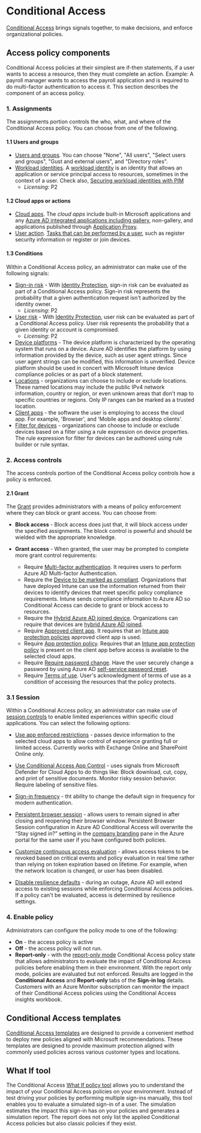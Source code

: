 # Conditional Access

[Conditional Access](https://docs.microsoft.com/azure/active-directory/conditional-access/overview) brings signals together, to make decisions, and enforce organizational policies. 

## Access policy components

Conditional Access policies at their simplest are if-then statements, if a user wants to access a resource, then they must complete an action. Example: A payroll manager wants to access the payroll application and is required to do multi-factor authentication to access it. This section describes the component of an access policy.

### 1. Assignments

The assignments portion controls the who, what, and where of the Conditional Access policy. You can choose from one of the following.

#### 1.1 Users and groups

- [Users and groups](https://docs.microsoft.com/azure/active-directory/conditional-access/concept-conditional-access-users-groups). You can choose "None", "All users", "Select users and groups", "Gust and external users", and "Directory roles".
- [Workload identities](https://docs.microsoft.com/azure/active-directory/conditional-access/workload-identity). A [workload identity](https://docs.microsoft.com/azure/active-directory/develop/workload-identities-overview) is an identity that allows an application or service principal access to resources, sometimes in the context of a user. Check also, [Securing workload identities with PIM](https://docs.microsoft.com/azure/active-directory/identity-protection/concept-workload-identity-risk)
  - _Licensing_: P2

#### 1.2 Cloud apps or actions

- [Cloud apps](https://docs.microsoft.com/azure/active-directory/conditional-access/concept-conditional-access-cloud-apps). The *cloud apps* include built-in Microsoft applications and any [Azure AD integrated applications including gallery](https://docs.microsoft.com/azure/active-directory/manage-apps/what-is-application-management), non-gallery, and applications published through [Application Proxy](https://docs.microsoft.com/azure/active-directory/app-proxy/what-is-application-proxy). 
- [User action](https://docs.microsoft.com/azure/active-directory/conditional-access/concept-conditional-access-cloud-apps#user-actions). [Tasks that can be performed by a user](https://docs.microsoft.com/azure/active-directory/conditional-access/concept-conditional-access-cloud-apps#user-actions), such as register security information or register or join devices.

#### 1.3 Conditions

Within a Conditional Access policy, an administrator can make use of the following signals:

- [Sign-in risk](https://docs.microsoft.com/azure/active-directory/conditional-access/concept-conditional-access-conditions#sign-in-risk) -  With [Identity Protection](https://docs.microsoft.com/azure/active-directory/identity-protection/overview-identity-protection), sign-in risk can be evaluated as part of a Conditional Access policy. Sign-in risk represents the probability that a given authentication request isn't authorized by the identity owner.
  - _Licensing_: P2
- [User risk](https://docs.microsoft.com/azure/active-directory/conditional-access/concept-conditional-access-conditions#user-risk) -  With [Identity Protection](https://docs.microsoft.com/azure/active-directory/identity-protection/overview-identity-protection), user risk can be evaluated as part of a Conditional Access policy. User risk represents the probability that a given identity or account is compromised.
  - _Licensing_: P2
- [Device platforms](https://docs.microsoft.com/azure/active-directory/conditional-access/concept-conditional-access-conditions#device-platforms) - The device platform is characterized by the operating system that runs on a device. Azure AD identifies the platform by using information provided by the device, such as user agent strings. Since user agent strings can be modified, this information is unverified. Device platform should be used in concert with Microsoft Intune device compliance policies or as part of a block statement.
- [Locations](https://docs.microsoft.com/azure/active-directory/conditional-access/concept-conditional-access-conditions#locations) - organizations can choose to include or exclude locations. These named locations may include the public IPv4 network information, country or region, or even unknown areas that don't map to specific countries or regions. Only IP ranges can be marked as a trusted location.
- [Client apps](https://docs.microsoft.com/azure/active-directory/conditional-access/concept-conditional-access-conditions#client-apps) - the software the user is employing to access the cloud app. For example, 'Browser', and 'Mobile apps and desktop clients'. 
- [Filter for devices](https://docs.microsoft.com/azure/active-directory/conditional-access/concept-conditional-access-conditions#client-apps) - organizations can choose to include or exclude devices based on a filter using a rule expression on device properties. The rule expression for filter for devices can be authored using rule builder or rule syntax. 

### 2. Access controls

The access controls portion of the Conditional Access policy controls how a policy is enforced.

#### 2.1 Grant

The [Grant](https://docs.microsoft.com/azure/active-directory/conditional-access/concept-conditional-access-grant) provides administrators with a means of policy enforcement where they can block or grant access. You can choose from:

- **Block access** - Block access does just that, it will block access under the specified assignments. The block control is powerful and should be wielded with the appropriate knowledge.
- **Grant access** - When granted, the user may be prompted to complete more grant control requirements:

    - Require [Multi-factor authentication](https://docs.microsoft.com/azure/active-directory/conditional-access/concept-conditional-access-grant#require-multi-factor-authentication). It requires users to perform Azure AD Multi-factor Authentication.
    - Require the [Device to be marked as compliant](https://docs.microsoft.com/azure/active-directory/conditional-access/concept-conditional-access-grant#require-device-to-be-marked-as-compliant). Organizations that have deployed Intune can use the information returned from their devices to identify devices that meet specific policy compliance requirements. Intune sends compliance information to Azure AD so Conditional Access can decide to grant or block access to resources.
    - Require the [Hybrid Azure AD joined device](https://docs.microsoft.com/azure/active-directory/conditional-access/concept-conditional-access-grant#require-hybrid-azure-ad-joined-device). Organizations can require that devices are [hybrid Azure AD joined](https://docs.microsoft.com/azure/active-directory/devices/howto-hybrid-azure-ad-join).
    - Require [Approved client app](https://docs.microsoft.com/azure/active-directory/conditional-access/concept-conditional-access-grant#require-approved-client-app). It requires that an [Intune app protection policies](https://docs.microsoft.com/mem/intune/apps/app-protection-policy) approved client app is used.
    - Require [App protection policy](https://docs.microsoft.com/azure/active-directory/conditional-access/concept-conditional-access-grant#require-app-protection-policy). Requires that an [Intune app protection policy](https://docs.microsoft.com/mem/intune/apps/app-protection-policy) is present on the client app before access is available to the selected cloud apps.
    - Require [Require password change](https://docs.microsoft.com/azure/active-directory/conditional-access/concept-conditional-access-grant#require-password-change). Have the user securely change a password by using Azure AD [self-service password reset](https://docs.microsoft.com/azure/active-directory/authentication/tutorial-enable-sspr).
    - Require [Terms of use](https://docs.microsoft.com/azure/active-directory/conditional-access/concept-conditional-access-grant#terms-of-use). User's acknowledgment of terms of use as a condition of accessing the resources that the policy protects.

### 3.1 Session

Within a Conditional Access policy, an administrator can make use of [session controls](https://docs.microsoft.com/azure/active-directory/conditional-access/concept-conditional-access-session) to enable limited experiences within specific cloud applications. You can select the following options:

- [Use app enforced restrictions](https://docs.microsoft.com/azure/active-directory/conditional-access/concept-conditional-access-session#application-enforced-restrictions) - passes device information to the selected cloud apps to allow control of experience granting full or limited access. Currently works with Exchange Online and SharePoint Online only.

- [Use Conditional Access App Control](https://docs.microsoft.com/azure/active-directory/conditional-access/concept-conditional-access-session#conditional-access-application-control) - uses signals from Microsoft Defender for Cloud Apps to do things like: Block download, cut, copy, and print of sensitive documents. Monitor risky session behavior. Require labeling of sensitive files.
- [Sign-in frequency](https://docs.microsoft.com/azure/active-directory/conditional-access/concept-conditional-access-session#sign-in-frequency) - tht ability to change the default sign in frequency for modern authentication.
- [Persistent browser session](https://docs.microsoft.com/azure/active-directory/conditional-access/concept-conditional-access-session#persistent-browser-session) - allows users to remain signed in after closing and reopening their browser window. Persistent Browser Session configuration in Azure AD Conditional Access will overwrite the “Stay signed in?” setting in the [company branding](https://docs.microsoft.com/azure/active-directory/fundamentals/customize-branding) pane in the Azure portal for the same user if you have configured both policies.
- [Customize continuous access evaluation](https://docs.microsoft.com/azure/active-directory/conditional-access/concept-conditional-access-session#customize-continuous-access-evaluation) - allows access tokens to be revoked based on critical events and policy evaluation in real time rather than relying on token expiration based on lifetime. For example, when the network location is changed, or user has been disabled.
- [Disable resilience defaults](https://docs.microsoft.com/azure/active-directory/conditional-access/concept-conditional-access-session#disable-resilience-defaults-preview) - during an outage, Azure AD will extend access to existing sessions while enforcing Conditional Access policies. If a policy can't be evaluated, access is determined by resilience settings.

### 4. Enable policy

Administrators can configure the policy mode to one of the following:

- **On** - the access policy is active
- **Off** - the access policy will not run.
- **Report-only** - with the [report-only mode](https://docs.microsoft.com/azure/active-directory/conditional-access/concept-conditional-access-report-only) Conditional Access policy state that allows administrators to evaluate the impact of Conditional Access policies before enabling them in their environment. With the report only mode, policies are evaluated but not enforced. Results are logged in the **Conditional Access** and **Report-only** tabs of the **Sign-in log** details. Customers with an Azure Monitor subscription can monitor the impact of their Conditional Access policies using the Conditional Access insights workbook.

## Conditional Access templates

[Conditional Access templates](https://docs.microsoft.com/azure/active-directory/conditional-access/concept-conditional-access-policy-common#conditional-access-templates-preview) are designed to provide a convenient method to deploy new policies aligned with Microsoft recommendations. These templates are designed to provide maximum protection aligned with commonly used policies across various customer types and locations.

## What If tool

The Conditional Access [What If policy tool](https://docs.microsoft.com/azure/active-directory/conditional-access/what-if-tool) allows you to understand the impact of your Conditional Access policies on your environment. Instead of test driving your policies by performing multiple sign-ins manually, this tool enables you to evaluate a simulated sign-in of a user. The simulation estimates the impact this sign-in has on your policies and generates a simulation report. The report does not only list the applied Conditional Access policies but also classic policies if they exist.
